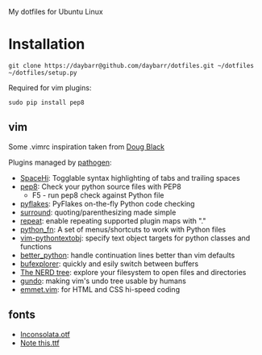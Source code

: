 My dotfiles for Ubuntu Linux

# Installation

    git clone https://daybarr@github.com/daybarr/dotfiles.git ~/dotfiles
    ~/dotfiles/setup.py

Required for vim plugins:

    sudo pip install pep8

## vim
Some .vimrc inspiration taken from [Doug Black](http://dougblack.io/words/a-good-vimrc.html)

Plugins managed by [pathogen](https://github.com/tpope/vim-pathogen):

  * [SpaceHi](http://www.vim.org/scripts/script.php?script_id=443): Togglable syntax highlighting of tabs and trailing spaces
  * [pep8](http://www.vim.org/scripts/script.php?script_id=2914): Check your python source files with PEP8
    * F5 - run pep8 check against Python file
  * [pyflakes](http://www.vim.org/scripts/script.php?script_id=2441): PyFlakes on-the-fly Python code checking
  * [surround](http://www.vim.org/scripts/script.php?script_id=1697): quoting/parenthesizing made simple
  * [repeat](http://www.vim.org/scripts/script.php?script_id=2136): enable repeating supported plugin maps with "."
  * [python_fn](http://www.vim.org/scripts/script.php?script_id=30): A set of menus/shortcuts to work with Python files
  * [vim-pythontextobj](https://github.com/natw/vim-pythontextobj): specify text object targets for python classes and functions
  * [better_python](http://www.vim.org/scripts/script.php?script_id=974): handle continuation lines better than vim defaults
  * [bufexplorer](http://www.vim.org/scripts/script.php?script_id=42): quickly and esily switch between buffers
  * [The NERD tree](http://www.vim.org/scripts/script.php?script_id=1658): explore your filesystem to open files and directories
  * [gundo](http://www.vim.org/scripts/script.php?script_id=1658): making vim's undo tree usable by humans
  * [emmet.vim](http://www.vim.org/scripts/script.php?script_id=2981): for HTML and CSS hi-speed coding

## fonts
  * [Inconsolata.otf](http://www.levien.com/type/myfonts/inconsolata.html)
  * [Note this.ttf](http://www.dafont.com/note-this.font)
